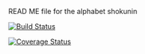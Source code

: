 READ ME file for the alphabet shokunin

[![Build Status](https://www.travis-ci.org/brianleke/alphabet_things.svg?branch=master)](https://www.travis-ci.org/brianleke/alphabet_things)

[![Coverage Status](https://coveralls.io/repos/github/brianleke/alphabet_things/badge.svg?branch=master)](https://coveralls.io/github/brianleke/alphabet_things?branch=master)
